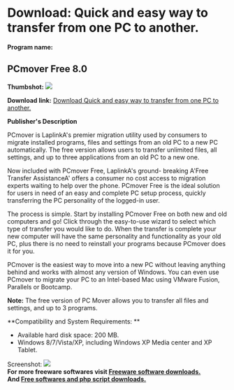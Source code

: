 # Download: Quick and easy way to transfer from one PC to another.

**Program name:**

## PCmover Free 8.0

  
**Thumbshot:** ![](http://www.freewarefiles.com/screenshot/pcmover_md.jpg)   
  
**Download link:** [Download Quick and easy way to transfer from one PC to another.](http://freesoftwares.boysofts.com/PCmover-Free_program_88026.html)  
  


**Publisher's Description**  
  


PCmover is LaplinkA's premier migration utility used by consumers to migrate installed programs, files and settings from an old PC to a new PC automatically. The free version allows users to transfer unlimited files, all settings, and up to three applications from an old PC to a new one.  
  
Now included with PCmover Free, LaplinkA's ground- breaking A'Free Transfer AssistanceA' offers a consumer no cost access to migration experts waiting to help over the phone. PCmover Free is the ideal solution for users in need of an easy and complete PC setup process, quickly transferring the PC personality of the logged-in user.  
  
The process is simple. Start by installing PCmover Free on both new and old computers and go! Click through the easy-to-use wizard to select which type of transfer you would like to do. When the transfer is complete your new computer will have the same personality and functionality as your old PC, plus there is no need to reinstall your programs because PCmover does it for you.  
  
PCmover is the easiest way to move into a new PC without leaving anything behind and works with almost any version of Windows. You can even use PCmover to migrate your PC to an Intel-based Mac using VMware Fusion, Parallels or Bootcamp.  
  


**Note:** The free version of PC Mover allows you to transfer all files and settings, and up to 3 programs.

**Compatibility and System Requirements: **

  * Available hard disk space: 200 MB. 
  * Windows 8/7/Vista/XP, including Windows XP Media center and XP Tablet. 

  
  
Screenshot: ![](http://www.freewarefiles.com/screenshot/pcmover.jpg)   
**For more freeware softwares visit [Freeware software downloads.](http://freesoftwares.boysofts.com/)**   
**And [Free softwares and php script downloads.](http://www.boysofts.com/)**
